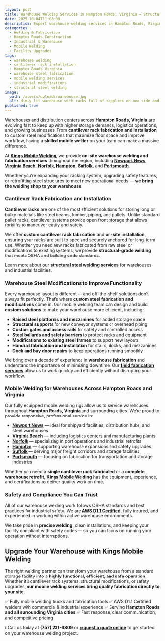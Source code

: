 ```yaml
---
layout: post
title: Warehouse Welding Services in Hampton Roads, Virginia — Structural Fabrication, Rack Installation & Steel Modifications
date: 2025-10-04T11:03:00
description: Expert warehouse welding services in Hampton Roads, Virginia — including cantilever rack fabrication, structural steel modifications, and on-site welding in Newport News, Norfolk, Virginia Beach, Hampton, Suffolk, and Portsmouth.
categories:
  - Welding & Fabrication
  - Hampton Roads Construction
  - Industrial & Warehouse
  - Mobile Welding
  - Facility Upgrades
tags:
  - warehouse welding
  - cantilever rack installation
  - Hampton Roads Virginia
  - warehouse steel fabrication
  - mobile welding services
  - industrial modifications
  - structural steel welding
image:
  path: /assets/uploads/warehouse.jpg
  alt: dimly lit warehouse with racks full of supplies on one side and bay doors on the other
published: true
---
```

Warehouses and distribution centers across **Hampton Roads, Virginia** are evolving fast to keep up with higher storage demands, logistics operations, and growing businesses. From **cantilever rack fabrication and installation** to custom steel modifications that maximize floor space and improve workflow, having a **skilled mobile welder** on your team can make a massive difference.

At [**Kings Mobile Welding**](https://www.kingsmobilewelding.com), we provide **on-site warehouse welding and fabrication services** throughout the region, including [**Newport News**](https://www.kingsmobilewelding.com/areas/newport-news-va), [**Virginia Beach**](), [**Norfolk**](), [**Hampton**](), [**Suffolk**](), and [**Portsmouth**]().

Whether you’re expanding your racking system, upgrading safety features, or retrofitting steel structures to meet new operational needs — **we bring the welding shop to your warehouse**.

### Cantilever Rack Fabrication and Installation

**Cantilever racks** are one of the most efficient solutions for storing long or bulky materials like steel beams, lumber, piping, and pallets. Unlike standard pallet racks, cantilever systems provide open front storage that allows forklifts to maneuver easily and safely.

We offer **custom cantilever rack fabrication** and **on-site installation**, ensuring your racks are built to spec and securely anchored for long-term use. Whether you need new racks fabricated from raw steel or modifications to existing systems, we provide **structural-grade welding** that meets OSHA and building code standards.

Learn more about our [**structural steel welding services**]() for warehouses and industrial facilities.

### Warehouse Steel Modifications to Improve Functionality

Every warehouse layout is different — and off-the-shelf solutions don’t always fit perfectly. That’s where **custom steel fabrication and modifications** come in. Our mobile welding team can design and build **custom solutions** to make your warehouse more efficient, including:

- **Raised steel platforms and mezzanines** for added storage space
- **Structural supports** for new conveyor systems or overhead piping
- **Custom gates and access rails** for safety and controlled access
- **Steel bollards and safety barriers** to protect racks and equipment
- **Modifications to existing steel frames** to support new layouts
- **Handrail fabrication and installation** for stairs, docks, and mezzanines
- **Dock and bay door repairs** to keep operations running smoothly

We bring over a decade of experience in **warehouse fabrication** and understand the importance of minimizing downtime. Our [**field fabrication services**]() allow us to work quickly and efficiently without disrupting your workflow.

### Mobile Welding for Warehouses Across Hampton Roads and Virginia

Our fully equipped mobile welding rigs allow us to service warehouses throughout **Hampton Roads, Virginia** and surrounding cities. We’re proud to provide responsive, professional service in:

- [**Newport News**](https://www.kingsmobilewelding.com/areas/newport-news-va) — ideal for shipyard facilities, distribution hubs, and steel warehouses
- [**Virginia Beach**]() — including logistics centers and manufacturing plants
- [**Norfolk**]() — specializing in port operations and industrial retrofits
- [**Hampton**]() — supporting warehouse expansions and safety upgrades
- [**Suffolk**]() — serving major freight corridors and storage facilities
- [**Portsmouth**]() — focusing on fabrication for transportation and storage industries

Whether you need a **single cantilever rack fabricated** or a **complete warehouse retrofit**, [**Kings Mobile Welding**](https://www.kingsmobilewelding.com) has the equipment, experience, and certifications to deliver quality work on time.

### Safety and Compliance You Can Trust

All of our warehouse welding work follows OSHA standards and best practices for industrial safety. We are [**AWS D1.1 Certified**](), fully insured, and experienced in working within active warehouse environments.

We take pride in **precise welding**, clean installations, and keeping your facility compliant with safety codes — so you can focus on running your operation without interruptions.

## Upgrade Your Warehouse with Kings Mobile Welding

The right welding partner can transform your warehouse from a standard storage facility into a **highly functional, efficient, and safe operation**. Whether it’s cantilever rack systems, structural modifications, or safety upgrades, **our mobile welding services bring quality fabrication directly to your site**.

✅ Fully mobile welding trucks and fabrication tools
✅ AWS D1.1 Certified welders with commercial & industrial experience
✅ Serving **Hampton Roads and all surrounding Virginia cities**
✅ Fast response, clear communication, and competitive pricing

📞 Call us today at **(757) 231-6809** or [**request a quote online**]() to get started on your warehouse welding project.
